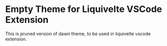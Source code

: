 # Empty Theme for Liquivelte VSCode Extension

This is pruned version of dawn theme, to be used in liquivelte vscode extension.